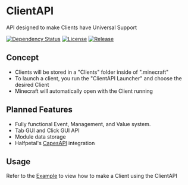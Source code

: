 # ClientAPI
API designed to make Clients have Universal Support

[![Dependency Status](https://www.versioneye.com/user/projects/588a834fbe496c0037c74b21/badge.svg?style=flat-square)](https://www.versioneye.com/user/projects/588a834fbe496c0037c74b21)
[![License](https://img.shields.io/badge/license-Apache%20License%202.0-blue.svg?style=flat-square)](https://github.com/ZeroMemes/ClientAPI/blob/master/LICENSE)
[![Release](https://img.shields.io/github/release/ZeroMemes/ClientAPI.svg?style=flat-square)](https://github.com/ZeroMemes/ClientAPI/releases)

## Concept
* Clients will be stored in a "Clients" folder inside of ".minecraft"
* To launch a client, you run the "ClientAPI Launcher" and choose the desired Client
* Minecraft will automatically open with the Client running

## Planned Features
* Fully functional Event, Management, and Value system.
* Tab GUI and Click GUI API
* Module data storage
* Halfpetal's [CapesAPI](https://github.com/halfpetal/CapesAPI) integration

## Usage
Refer to the [Example](https://github.com/ZeroMemes/ClientAPI/tree/master/src/test/) to view how to make a Client using the ClientAPI

